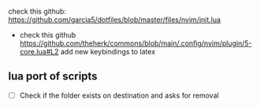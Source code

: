 check this github: https://github.com/garcia5/dotfiles/blob/master/files/nvim/init.lua

- check this github  https://github.com/theherk/commons/blob/main/.config/nvim/plugin/5-core.lua#L2
add new keybindings to latex


## lua port of scripts
- [ ] Check if the folder exists on destination and asks for removal
